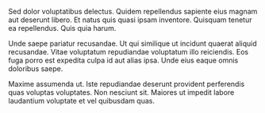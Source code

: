 Sed dolor voluptatibus delectus. Quidem repellendus sapiente eius magnam aut deserunt libero. Et natus quis quasi ipsam inventore. Quisquam tenetur ea repellendus. Quis quia harum.
 Unde saepe pariatur recusandae. Ut qui similique ut incidunt quaerat aliquid recusandae. Vitae voluptatum repudiandae voluptatum illo reiciendis. Eos fuga porro est expedita culpa id aut alias ipsa. Unde eius eaque omnis doloribus saepe.
 Maxime assumenda ut. Iste repudiandae deserunt provident perferendis quas voluptas voluptates. Non nesciunt sit. Maiores ut impedit labore laudantium voluptate et vel quibusdam quas.